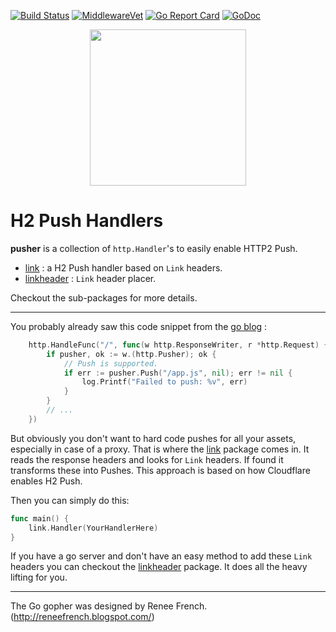 [![Build Status](https://travis-ci.org/romainmenke/pusher.svg?branch=master)](https://travis-ci.org/romainmenke/pusher)
[![MiddlewareVet](https://middleware.vet/github.com/romainmenke/pusher.svg)](https://middleware.vet#github.com/romainmenke/pusher)
[![Go Report Card](https://goreportcard.com/badge/github.com/romainmenke/pusher)](https://goreportcard.com/report/github.com/romainmenke/pusher)
[![GoDoc](https://godoc.org/github.com/romainmenke/pusher?status.svg)](https://godoc.org/github.com/romainmenke/pusher)


<p align="center">
  <img src="https://cloud.githubusercontent.com/assets/11521496/24838540/070645b2-1d4a-11e7-9c39-900371d5fda3.png" width="250"/>
</p>

# H2 Push Handlers

**pusher** is a collection of `http.Handler`'s to easily enable HTTP2 Push.

- [link](https://github.com/romainmenke/pusher/tree/master/link) : a H2 Push handler based on `Link` headers.
- [linkheader](https://github.com/romainmenke/pusher/tree/master/linkheader) : `Link` header placer.

Checkout the sub-packages for more details.

----

You probably already saw this code snippet from the [go blog](https://blog.golang.org/h2push) :

```go
    http.HandleFunc("/", func(w http.ResponseWriter, r *http.Request) {
        if pusher, ok := w.(http.Pusher); ok {
            // Push is supported.
            if err := pusher.Push("/app.js", nil); err != nil {
                log.Printf("Failed to push: %v", err)
            }
        }
        // ...
    })
```

But obviously you don't want to hard code pushes for all your assets, especially in case of a proxy. That is where the [link](https://github.com/romainmenke/pusher/tree/master/link) package comes in. It reads the response headers and looks for `Link` headers. If found it transforms these into Pushes. This approach is based on how Cloudflare enables H2 Push.

Then you can simply do this:
```go
func main() {
	link.Handler(YourHandlerHere)
}
```

If you have a go server and don't have an easy method to add these `Link` headers you can checkout the [linkheader](https://github.com/romainmenke/pusher/tree/master/linkheader) package. It does all the heavy lifting for you.


----

The Go gopher was designed by Renee French. (http://reneefrench.blogspot.com/)
